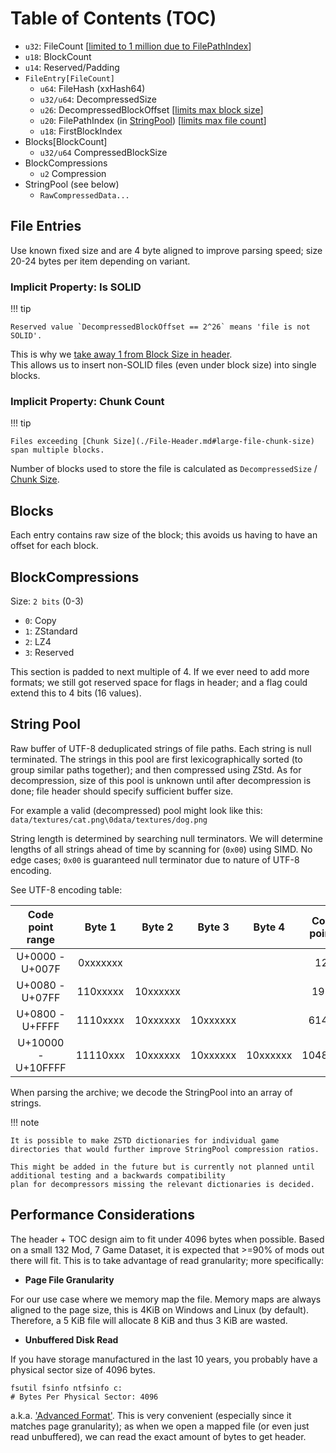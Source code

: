﻿# Table of Contents (TOC)

- `u32`: FileCount [[limited to 1 million due to FilePathIndex](./File-Header.md#versionvariant)]
- `u18`: BlockCount
- `u14`: Reserved/Padding
- `FileEntry[FileCount]`
    - `u64`: FileHash (xxHash64)
    - `u32/u64`: DecompressedSize
    - `u26`: DecompressedBlockOffset [[limits max block size](./File-Header.md#block-size)]
    - `u20`: FilePathIndex (in [StringPool](#string-pool)) [[limits max file count](./File-Header.md#versionvariant)]
    - `u18`: FirstBlockIndex
- Blocks[BlockCount]
    - `u32/u64` CompressedBlockSize
- BlockCompressions
    - `u2` Compression
- StringPool (see below)
    - `RawCompressedData...`

## File Entries

Use known fixed size and are 4 byte aligned to improve parsing speed; size 20-24 bytes per item depending on variant.

### Implicit Property: Is SOLID

!!! tip

    Reserved value `DecompressedBlockOffset == 2^26` means 'file is not SOLID'.  

This is why we [take away 1 from Block Size in header](./File-Header.md#block-size).  
This allows us to insert non-SOLID files (even under block size) into single blocks.  

### Implicit Property: Chunk Count

!!! tip

    Files exceeding [Chunk Size](./File-Header.md#large-file-chunk-size) span multiple blocks.

Number of blocks used to store the file is calculated as `DecompressedSize` / [Chunk Size](./File-Header.md#large-file-chunk-size).

## Blocks

Each entry contains raw size of the block; this avoids us having to have an offset for each block.

## BlockCompressions

Size: `2 bits` (0-3)

- `0`: Copy
- `1`: ZStandard
- `2`: LZ4
- `3`: Reserved

This section is padded to next multiple of 4.
If we ever need to add more formats; we still got reserved space for flags in header; and a flag could extend this to 4 bits (16 values).

## String Pool

Raw buffer of UTF-8 deduplicated strings of file paths. Each string is null terminated.
The strings in this pool are first lexicographically sorted (to group similar paths together); and then compressed using ZStd.
As for decompression, size of this pool is unknown until after decompression is done; file header should specify sufficient buffer size.

For example a valid (decompressed) pool might look like this:  
`data/textures/cat.png\0data/textures/dog.png`

String length is determined by searching null terminators. We will determine lengths of all strings ahead of time by scanning
for (`0x00`) using SIMD. No edge cases; `0x00` is guaranteed null terminator due to nature of UTF-8 encoding.

See UTF-8 encoding table:

|  Code point range  |  Byte 1  |  Byte 2  |  Byte 3  |  Byte 4  | Code points |
|:------------------:|:--------:|:--------:|:--------:|:--------:|:-----------:|
|  U+0000 - U+007F   | 0xxxxxxx |          |          |          |     128     |
|  U+0080 - U+07FF   | 110xxxxx | 10xxxxxx |          |          |    1920     |
|  U+0800 - U+FFFF   | 1110xxxx | 10xxxxxx | 10xxxxxx |          |    61440    |
| U+10000 - U+10FFFF | 11110xxx | 10xxxxxx | 10xxxxxx | 10xxxxxx |   1048576   |

When parsing the archive; we decode the StringPool into an array of strings.

!!! note

    It is possible to make ZSTD dictionaries for individual game directories that would further improve StringPool compression ratios.  

    This might be added in the future but is currently not planned until additional testing and a backwards compatibility 
    plan for decompressors missing the relevant dictionaries is decided.

## Performance Considerations

The header + TOC design aim to fit under 4096 bytes when possible. Based on a small 132 Mod, 7 Game Dataset, it is expected that >=90% of
mods out there will fit. This is to take advantage of read granularity; more specifically:

- **Page File Granularity**

For our use case where we memory map the file. Memory maps are always aligned to the page size, this is 4KiB on Windows and Linux (by default).
Therefore, a 5 KiB file will allocate 8 KiB and thus 3 KiB are wasted.

- **Unbuffered Disk Read**

If you have storage manufactured in the last 10 years, you probably have a physical sector size of 4096 bytes.

```pwsh
fsutil fsinfo ntfsinfo c:
# Bytes Per Physical Sector: 4096
```

a.k.a. ['Advanced Format'](https://learn.microsoft.com/en-us/windows/win32/fileio/file-buffering#alignment-and-file-access-requirements).
This is very convenient (especially since it matches page granularity); as when we open a mapped file (or even just read unbuffered),
we can read the exact amount of bytes to get header.
